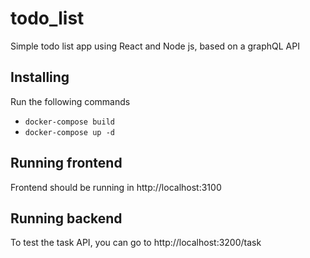 # todo_list

Simple todo list app using React and Node js, based on a graphQL API

## Installing
Run the following commands 

* `docker-compose build`
* `docker-compose up -d`

## Running frontend

Frontend should be running in http://localhost:3100

## Running backend

To test the task API, you can go to http://localhost:3200/task